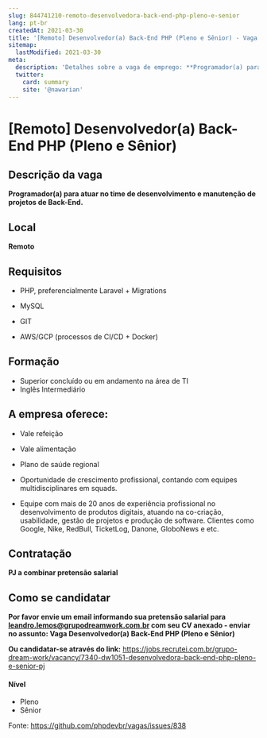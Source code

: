 ```yaml
---
slug: 844741210-remoto-desenvolvedora-back-end-php-pleno-e-senior
lang: pt-br
createdAt: 2021-03-30
title: '[Remoto] Desenvolvedor(a) Back-End PHP (Pleno e Sênior) - Vaga de Emprego'
sitemap:
  lastModified: 2021-03-30
meta:
  description: 'Detalhes sobre a vaga de emprego: **Programador(a) para atuar no time de desenvolvimento e manutenção de projetos de Back-End.**'
  twitter:
    card: summary
    site: '@nawarian'
---
```


# [Remoto] Desenvolvedor(a) Back-End PHP (Pleno e Sênior)

## Descrição da vaga

**Programador(a) para atuar no time de desenvolvimento e manutenção de projetos de Back-End.**

## Local
**Remoto**

## Requisitos

- PHP, preferencialmente Laravel + Migrations

- MySQL

- GIT

- AWS/GCP (processos de CI/CD + Docker)

## Formação
- Superior concluído ou em andamento na área de TI
- Inglês Intermediário

## A empresa oferece:
- Vale refeição

- Vale alimentação

- Plano de saúde regional

- Oportunidade de crescimento profissional, contando com equipes multidisciplinares em squads.

- Equipe com mais de 20 anos de experiência profissional no desenvolvimento de produtos digitais, atuando na co-criação, usabilidade, gestão de projetos e produção de software. Clientes como Google, Nike, RedBull, TicketLog, Danone, GloboNews e etc.

## Contratação

**PJ a combinar pretensão salarial**

## Como se candidatar

**Por favor envie um email informando sua pretensão salarial para leandro.lemos@grupodreamwork.com.br com seu CV anexado - enviar no assunto: Vaga Desenvolvedor(a) Back-End PHP (Pleno e Sênior)**

**Ou candidatar-se através do link:** https://jobs.recrutei.com.br/grupo-dream-work/vacancy/7340-dw1051-desenvolvedora-back-end-php-pleno-e-senior-pj

#### Nível
- Pleno
- Sênior

Fonte: https://github.com/phpdevbr/vagas/issues/838